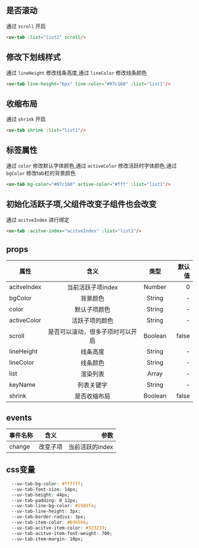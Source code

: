 <script setup>
import useCompStore from '../store/copname.js'
import { onMounted } from 'vue'
const compStore =useCompStore()

onMounted(()=>{
  compStore.updateName('tab')
})

</script>

## 是否滚动

通过 `scroll` 开启

```html
<uv-tab :list="list2" scroll/>
```

##  修改下划线样式

通过 `lineHeight` 修改线条高度,通过 `lineColor` 修改线条颜色

 ```html
<uv-tab line-height="6px" line-color="#07c160" :list="list1"/>
 ```

##  收缩布局

通过 `shrink` 开启
 ```html
<uv-tab shrink :list="list1"/>
 ```

##  标签属性

通过 `color` 修改默认字体颜色,通过 `activeColor` 修改活跃时字体颜色,通过 `bgColor` 修改tab栏的背景颜色

 ```html
<uv-tab bg-color="#07c160" active-color="#fff" :list="list1"/>
 ```

 ## 初始化活跃子项,父组件改变子组件也会改变

通过 `acitveIndex` 进行绑定

 ```html 
<uv-tab :acitve-index="acitveIndex" :list="list1"/>
 ```

 ## props

| 属性        |              含义              |  类型   | 默认值 |
| ----------- | :----------------------------: | :-----: | -----: |
| acitveIndex |       当前活跃子项index        | Number  |      0 |
| bgColor     |            背景颜色            | String  |      - |
| color       |          默认子项颜色          | String  |      - |
| activeColor |         活跃子项的颜色         | String  |      - |
| scroll      | 是否可以滚动，很多子项时可以开启 | Boolean |  false |
| lineHeight  |            线条高度            | String  |      - |
| lineColor   |            线条颜色            | String  |      - |
| list        |            渲染列表            |  Array  |      - |
| keyName     |           列表关键字           | String  |      - |
| shrink      |          是否收缩布局          | Boolean |  false |

## events

| 事件名称 |   含义   |            参数 |
| -------- | :------: | --------------: |
| change   | 改变子项 | 当前活跃的index |

## css变量

```css
  --uv-tab-bg-color: #ffffff;
  --uv-tab-font-size: 14px;
  --uv-tab-height: 44px;
  --uv-tab-padding: 0 12px;
  --uv-tab-line-bg-color: #1989fa;
  --uv-tab-line-height: 3px;
  --uv-tab-border-radius: 3px;
  --uv-tab-item-color: #646566;
  --uv-tab-acitve-item-color: #323233;
  --uv-tab-acitve-item-font-weight: 700;
  --uv-tab-item-margin: 10px;
```